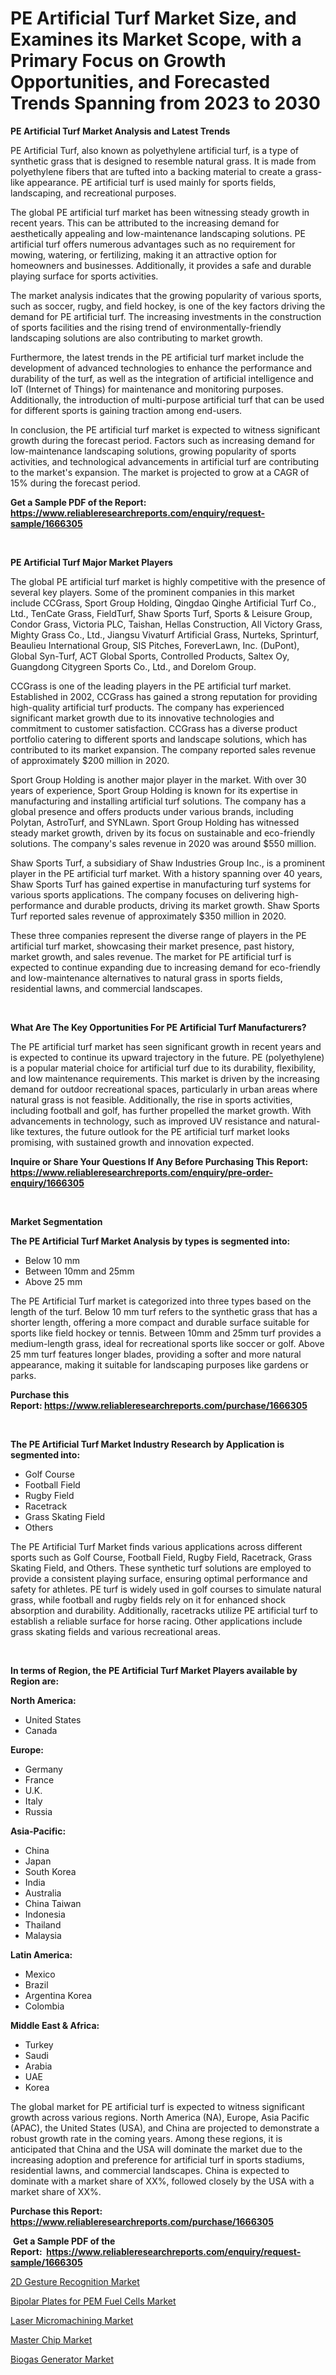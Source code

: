 <p><h1>PE Artificial Turf Market Size, and Examines its Market Scope, with a Primary Focus on Growth Opportunities, and Forecasted Trends Spanning from 2023 to 2030</h1></p><p><strong>PE Artificial Turf Market Analysis and Latest Trends</strong></p>
<p><p>PE Artificial Turf, also known as polyethylene artificial turf, is a type of synthetic grass that is designed to resemble natural grass. It is made from polyethylene fibers that are tufted into a backing material to create a grass-like appearance. PE artificial turf is used mainly for sports fields, landscaping, and recreational purposes.</p><p>The global PE artificial turf market has been witnessing steady growth in recent years. This can be attributed to the increasing demand for aesthetically appealing and low-maintenance landscaping solutions. PE artificial turf offers numerous advantages such as no requirement for mowing, watering, or fertilizing, making it an attractive option for homeowners and businesses. Additionally, it provides a safe and durable playing surface for sports activities.</p><p>The market analysis indicates that the growing popularity of various sports, such as soccer, rugby, and field hockey, is one of the key factors driving the demand for PE artificial turf. The increasing investments in the construction of sports facilities and the rising trend of environmentally-friendly landscaping solutions are also contributing to market growth.</p><p>Furthermore, the latest trends in the PE artificial turf market include the development of advanced technologies to enhance the performance and durability of the turf, as well as the integration of artificial intelligence and IoT (Internet of Things) for maintenance and monitoring purposes. Additionally, the introduction of multi-purpose artificial turf that can be used for different sports is gaining traction among end-users.</p><p>In conclusion, the PE artificial turf market is expected to witness significant growth during the forecast period. Factors such as increasing demand for low-maintenance landscaping solutions, growing popularity of sports activities, and technological advancements in artificial turf are contributing to the market's expansion. The market is projected to grow at a CAGR of 15% during the forecast period.</p></p>
<p><strong>Get a Sample PDF of the Report:&nbsp; <a href="https://www.reliableresearchreports.com/enquiry/request-sample/1666305">https://www.reliableresearchreports.com/enquiry/request-sample/1666305</a></strong></p>
<p>&nbsp;</p>
<p><strong>PE Artificial Turf Major Market Players</strong></p>
<p><p>The global PE artificial turf market is highly competitive with the presence of several key players. Some of the prominent companies in this market include CCGrass, Sport Group Holding, Qingdao Qinghe Artificial Turf Co., Ltd., TenCate Grass, FieldTurf, Shaw Sports Turf, Sports & Leisure Group, Condor Grass, Victoria PLC, Taishan, Hellas Construction, All Victory Grass, Mighty Grass Co., Ltd., Jiangsu Vivaturf Artificial Grass, Nurteks, Sprinturf, Beaulieu International Group, SIS Pitches, ForeverLawn, Inc. (DuPont), Global Syn-Turf, ACT Global Sports, Controlled Products, Saltex Oy, Guangdong Citygreen Sports Co., Ltd., and Dorelom Group.</p><p>CCGrass is one of the leading players in the PE artificial turf market. Established in 2002, CCGrass has gained a strong reputation for providing high-quality artificial turf products. The company has experienced significant market growth due to its innovative technologies and commitment to customer satisfaction. CCGrass has a diverse product portfolio catering to different sports and landscape solutions, which has contributed to its market expansion. The company reported sales revenue of approximately $200 million in 2020.</p><p>Sport Group Holding is another major player in the market. With over 30 years of experience, Sport Group Holding is known for its expertise in manufacturing and installing artificial turf solutions. The company has a global presence and offers products under various brands, including Polytan, AstroTurf, and SYNLawn. Sport Group Holding has witnessed steady market growth, driven by its focus on sustainable and eco-friendly solutions. The company's sales revenue in 2020 was around $550 million.</p><p>Shaw Sports Turf, a subsidiary of Shaw Industries Group Inc., is a prominent player in the PE artificial turf market. With a history spanning over 40 years, Shaw Sports Turf has gained expertise in manufacturing turf systems for various sports applications. The company focuses on delivering high-performance and durable products, driving its market growth. Shaw Sports Turf reported sales revenue of approximately $350 million in 2020.</p><p>These three companies represent the diverse range of players in the PE artificial turf market, showcasing their market presence, past history, market growth, and sales revenue. The market for PE artificial turf is expected to continue expanding due to increasing demand for eco-friendly and low-maintenance alternatives to natural grass in sports fields, residential lawns, and commercial landscapes.</p></p>
<p>&nbsp;</p>
<p><strong>What Are The Key Opportunities For PE Artificial Turf Manufacturers?</strong></p>
<p><p>The PE artificial turf market has seen significant growth in recent years and is expected to continue its upward trajectory in the future. PE (polyethylene) is a popular material choice for artificial turf due to its durability, flexibility, and low maintenance requirements. This market is driven by the increasing demand for outdoor recreational spaces, particularly in urban areas where natural grass is not feasible. Additionally, the rise in sports activities, including football and golf, has further propelled the market growth. With advancements in technology, such as improved UV resistance and natural-like textures, the future outlook for the PE artificial turf market looks promising, with sustained growth and innovation expected.</p></p>
<p><strong>Inquire or Share Your Questions If Any Before Purchasing This Report: <a href="https://www.reliableresearchreports.com/enquiry/pre-order-enquiry/1666305">https://www.reliableresearchreports.com/enquiry/pre-order-enquiry/1666305</a></strong></p>
<p>&nbsp;</p>
<p><strong>Market Segmentation</strong></p>
<p><strong>The PE Artificial Turf Market Analysis by types is segmented into:</strong></p>
<p><ul><li>Below 10 mm</li><li>Between 10mm and 25mm</li><li>Above 25 mm</li></ul></p>
<p><p>The PE Artificial Turf market is categorized into three types based on the length of the turf. Below 10 mm turf refers to the synthetic grass that has a shorter length, offering a more compact and durable surface suitable for sports like field hockey or tennis. Between 10mm and 25mm turf provides a medium-length grass, ideal for recreational sports like soccer or golf. Above 25 mm turf features longer blades, providing a softer and more natural appearance, making it suitable for landscaping purposes like gardens or parks.</p></p>
<p><strong>Purchase this Report:&nbsp;<a href="https://www.reliableresearchreports.com/purchase/1666305">https://www.reliableresearchreports.com/purchase/1666305</a></strong></p>
<p>&nbsp;</p>
<p><strong>The PE Artificial Turf Market Industry Research by Application is segmented into:</strong></p>
<p><ul><li>Golf Course</li><li>Football Field</li><li>Rugby Field</li><li>Racetrack</li><li>Grass Skating Field</li><li>Others</li></ul></p>
<p><p>The PE Artificial Turf Market finds various applications across different sports such as Golf Course, Football Field, Rugby Field, Racetrack, Grass Skating Field, and Others. These synthetic turf solutions are employed to provide a consistent playing surface, ensuring optimal performance and safety for athletes. PE turf is widely used in golf courses to simulate natural grass, while football and rugby fields rely on it for enhanced shock absorption and durability. Additionally, racetracks utilize PE artificial turf to establish a reliable surface for horse racing. Other applications include grass skating fields and various recreational areas.</p></p>
<p>&nbsp;</p>
<p><strong>In terms of Region, the PE Artificial Turf Market Players available by Region are:</strong></p>
<p>
    <p> <strong> North America: </strong>
        <ul>
            <li>United States</li>
            <li>Canada</li>
        </ul>
        </p> 
    <p> <strong> Europe: </strong>
        <ul>
            <li>Germany</li>
            <li>France</li>
            <li>U.K.</li>
            <li>Italy</li>
            <li>Russia</li>
        </ul>
        </p> 
    <p> <strong> Asia-Pacific: </strong>
        <ul>
            <li>China</li>
            <li>Japan</li>
            <li>South Korea</li>
            <li>India</li>
            <li>Australia</li>
            <li>China Taiwan</li>
            <li>Indonesia</li>
            <li>Thailand</li>
            <li>Malaysia</li>
        </ul>
        </p> 
    <p> <strong> Latin America: </strong>
        <ul>
            <li>Mexico</li>
            <li>Brazil</li>
            <li>Argentina Korea</li>
            <li>Colombia</li>
        </ul>
        </p> 
    <p> <strong> Middle East & Africa: </strong>
        <ul>
            <li>Turkey</li>
            <li>Saudi</li>
            <li>Arabia</li>
            <li>UAE</li>
            <li>Korea</li>
        </ul>
    </p>
    </p>
<p><p>The global market for PE artificial turf is expected to witness significant growth across various regions. North America (NA), Europe, Asia Pacific (APAC), the United States (USA), and China are projected to demonstrate a robust growth rate in the coming years. Among these regions, it is anticipated that China and the USA will dominate the market due to the increasing adoption and preference for artificial turf in sports stadiums, residential lawns, and commercial landscapes. China is expected to dominate with a market share of XX%, followed closely by the USA with a market share of XX%.</p></p>
<p><strong>Purchase this Report: <a href="https://www.reliableresearchreports.com/purchase/1666305">https://www.reliableresearchreports.com/purchase/1666305</a></strong></p>
<p>&nbsp;<strong>Get a Sample PDF of the Report:&nbsp;&nbsp;<a href="https://www.reliableresearchreports.com/enquiry/request-sample/1666305">https://www.reliableresearchreports.com/enquiry/request-sample/1666305</a></strong></p>
<p><strong></strong></p>
<p><p><a href="https://medium.com/@jasonmartin866/2d-gesture-recognition-market-trends-forecast-and-competitive-analysis-to-2030-66bb2688e55d">2D Gesture Recognition Market</a></p><p><a href="https://medium.com/@patriciaday39/bipolar-plates-for-pem-fuel-cells-market-analysis-and-sze-forecasted-for-period-from-2023-to-2030-092872b6c440">Bipolar Plates for PEM Fuel Cells Market</a></p><p><a href="https://medium.com/@damionrunte/laser-micromachining-market-furnishes-information-on-market-share-market-trends-and-market-growth-af1c0b26ba99">Laser Micromachining Market</a></p><p><a href="https://medium.com/@angelageorge32/master-chip-market-comprehensive-assessment-by-type-application-and-geography-defcffb78035">Master Chip Market</a></p><p><a href="https://medium.com/@lupeosinski/biogas-generator-market-analysis-its-cagr-market-segmentation-and-global-industry-overview-353421a0a618">Biogas Generator Market</a></p></p>